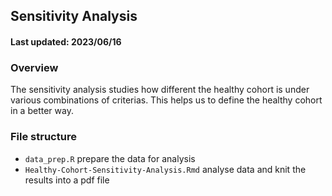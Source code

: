 ## Sensitivity Analysis
#### Last updated: 2023/06/16

### Overview

The sensitivity analysis studies how different the healthy cohort is under various combinations of criterias. This helps us to define the healthy cohort in a better way. 

### File structure

- `data_prep.R` prepare the data for analysis
- `Healthy-Cohort-Sensitivity-Analysis.Rmd` analyse data and knit the results into a pdf file
